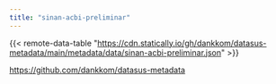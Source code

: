 ```yaml
---
title: "sinan-acbi-preliminar"
---
```


{{< remote-data-table "https://cdn.statically.io/gh/dankkom/datasus-metadata/main/metadata/data/sinan-acbi-preliminar.json" >}}

https://github.com/dankkom/datasus-metadata
